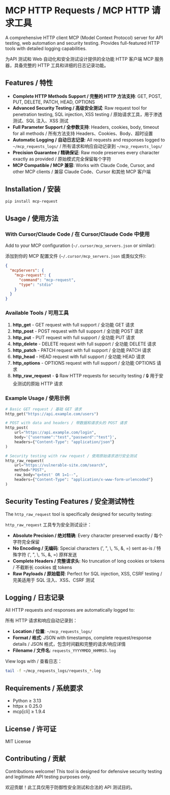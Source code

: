 # MCP HTTP Requests / MCP HTTP 请求工具

A comprehensive HTTP client MCP (Model Context Protocol) server for API testing, web automation and security testing. Provides full-featured HTTP tools with detailed logging capabilities.

为API 测试和 Web 自动化和安全测试设计提供的全功能 HTTP 客户端 MCP 服务器，具备完整的 HTTP 工具和详细的日志记录功能。

## Features / 特性

- **Complete HTTP Methods Support / 完整的 HTTP 方法支持**: GET, POST, PUT, DELETE, PATCH, HEAD, OPTIONS
- **Advanced Security Testing / 高级安全测试**: Raw request tool for penetration testing, SQL injection, XSS testing / 原始请求工具，用于渗透测试、SQL 注入、XSS 测试
- **Full Parameter Support / 全参数支持**: Headers, cookies, body, timeout for all methods / 所有方法支持 Headers、Cookies、Body、超时设置
- **Automatic Logging / 自动日志记录**: All requests and responses logged to `~/mcp_requests_logs/` / 所有请求和响应自动记录到 `~/mcp_requests_logs/`
- **Precision Guarantee / 精确保证**: Raw mode preserves every character exactly as provided / 原始模式完全保留每个字符
- **MCP Compatible / MCP 兼容**: Works with Claude Code, Cursor, and other MCP clients / 兼容 Claude Code、Cursor 和其他 MCP 客户端

## Installation / 安装

```bash
pip install mcp-request
```

## Usage / 使用方法

### With Cursor/Claude Code / 在 Cursor/Claude Code 中使用

Add to your MCP configuration (`~/.cursor/mcp_servers.json` or similar):

添加到你的 MCP 配置文件 (`~/.cursor/mcp_servers.json` 或类似文件):

```json
{
  "mcpServers": {
    "mcp-request": {
      "command": "mcp-request",
      "type": "stdio"
    }
  }
}
```

### Available Tools / 可用工具

1. **http_get** - GET request with full support / 全功能 GET 请求
2. **http_post** - POST request with full support / 全功能 POST 请求
3. **http_put** - PUT request with full support / 全功能 PUT 请求
4. **http_delete** - DELETE request with full support / 全功能 DELETE 请求
5. **http_patch** - PATCH request with full support / 全功能 PATCH 请求
6. **http_head** - HEAD request with full support / 全功能 HEAD 请求
7. **http_options** - OPTIONS request with full support / 全功能 OPTIONS 请求
8. **http_raw_request** - 🔒 Raw HTTP requests for security testing / 🔒 用于安全测试的原始 HTTP 请求

### Example Usage / 使用示例

```python
# Basic GET request / 基础 GET 请求
http_get("https://api.example.com/users")

# POST with data and headers / 带数据和请求头的 POST 请求
http_post(
    url="https://api.example.com/login",
    body='{"username":"test","password":"test"}',
    headers={"Content-Type": "application/json"}
)

# Security testing with raw request / 使用原始请求进行安全测试
http_raw_request(
    url="https://vulnerable-site.com/search",
    method="POST", 
    raw_body="q=test' OR 1=1--",
    headers={"Content-Type": "application/x-www-form-urlencoded"}
)
```

## Security Testing Features / 安全测试特性

The `http_raw_request` tool is specifically designed for security testing:

`http_raw_request` 工具专为安全测试设计：

- **Absolute Precision / 绝对精确**: Every character preserved exactly / 每个字符完全保留
- **No Encoding / 无编码**: Special characters (', ", \\, %, &, =) sent as-is / 特殊字符 (', ", \\, %, &, =) 原样发送
- **Complete Headers / 完整请求头**: No truncation of long cookies or tokens / 不截断长 cookies 或 tokens
- **Raw Payloads / 原始载荷**: Perfect for SQL injection, XSS, CSRF testing / 完美适用于 SQL 注入、XSS、CSRF 测试

## Logging / 日志记录

All HTTP requests and responses are automatically logged to:

所有 HTTP 请求和响应自动记录到：

- **Location / 位置**: `~/mcp_requests_logs/`
- **Format / 格式**: JSON with timestamps, complete request/response details / JSON 格式，包含时间戳和完整的请求/响应详情
- **Filename / 文件名**: `requests_YYYYMMDD_HHMMSS.log`

View logs with / 查看日志：
```bash
tail -f ~/mcp_requests_logs/requests_*.log
```

## Requirements / 系统要求

- Python ≥ 3.13
- httpx ≥ 0.25.0
- mcp[cli] ≥ 1.9.4

## License / 许可证

MIT License

## Contributing / 贡献

Contributions welcome! This tool is designed for defensive security testing and legitimate API testing purposes only.

欢迎贡献！此工具仅用于防御性安全测试和合法的 API 测试目的。